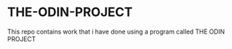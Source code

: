 # THE-ODIN-PROJECT
This repo contains work that i have done using a program called THE ODIN PROJECT

